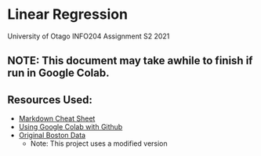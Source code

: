 # Linear Regression
University of Otago INFO204 Assignment S2 2021
## NOTE: This document may take awhile to finish if run in Google Colab.
## Resources Used:
- [Markdown Cheat Sheet](https://www.markdownguide.org/cheat-sheet/)
- [Using Google Colab with Github](https://colab.research.google.com/github/googlecolab/colabtools/blob/master/notebooks/colab-github-demo.ipynb#scrollTo=K-NVg7RjyeTk)
- [Original Boston Data](https://www.cs.toronto.edu/~delve/data/boston/bostonDetail.html)
  - Note: This project uses a modified version
